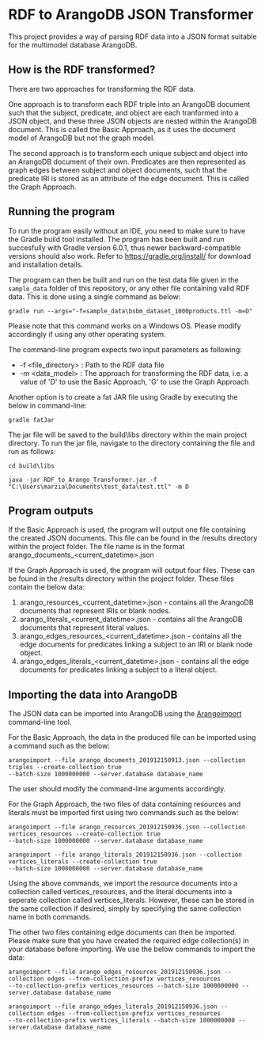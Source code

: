 # RDF to ArangoDB JSON Transformer

This project provides a way of parsing RDF data into a JSON format suitable for the multimodel database ArangoDB.

## How is the RDF transformed?

There are two approaches for transforming the RDF data. 

One approach is to transform each RDF triple into an ArangoDB document such that 
the subject, predicate, and object are each tranformed into a JSON object, and 
these three JSON objects are nested within the ArangoDB document. 
This is called the Basic Approach, as it uses the document model of ArangoDB 
but not the graph model.

The second approach is to transform each unique subject and object into an ArangoDB document of their own.
Predicates are then represented as graph edges between subject and object documents, such that the predicate IRI is stored as an attribute of the edge document. This is called the Graph Approach.

## Running the program

To run the program easily without an IDE, you need to make sure to have the Gradle build tool installed. The program has been built and run succesfully with Gradle version 6.0.1, thus newer backward-compatible versions should also work. Refer to https://gradle.org/install/ for download and installation details.

The program can then be built and run on the test data file given in the `sample_data` folder of this repository, or any other file containing valid RDF data. This is done using a single command as below:
    
    gradle run --args="-f=sample_data\bsbm_dataset_1000products.ttl -m=D"
    
Please note that this command works on a Windows OS. Please modify accordingly if using any other operating system.

The command-line program expects two input parameters as following:
- -f <file_directory> : Path to the RDF data file
- -m <data_model> : The approach for transforming the RDF data, i.e. a value of 'D' to use the Basic Approach, 'G' to use the Graph Approach

Another option is to create a fat JAR file using Gradle by executing the below in command-line:
   
    gradle fatJar
    
The jar file will be saved to the build\libs directory within the main project directory. To run the jar file, navigate 
to the directory containing the file and run as follows:
    
    cd build\libs
    
    java -jar RDF_to_Arango_Transformer.jar -f "C:\Users\marzia\Documents\test_data\test.ttl" -m D

## Program outputs

If the Basic Approach is used, the program will output one file containing the created JSON documents.
This file can be found in the /results directory within the project folder. The file name is in the format
arango_documents_<current_datetime>.json 

If the Graph Approach is used, the program will output four files. These can be found in the /results directory within the project folder.
These files contain the below data:
1. arango_resources_<current_datetime>.json - contains all the ArangoDB documents that represent IRIs or blank nodes.
2. arango_literals_<current_datetime>.json - contains all the ArangoDB documents that represent literal values.
3. arango_edges_resources_<current_datetime>.json - contains all the edge documents for predicates linking a subject to an IRI or blank node object.
4. arango_edges_literals_<current_datetime>.json - contains all the edge documents for predicates linking a subject to a literal object.

## Importing the data into ArangoDB

The JSON data can be imported into ArangoDB using the [Arangoimport](https://www.arangodb.com/docs/stable/programs-arangoimport-examples-json.html) command-line tool.

For the Basic Approach, the data in the produced file can be imported using a command such as the below:

    arangoimport --file arango_documents_201912150913.json --collection triples --create-collection true 
    --batch-size 1000000000 --server.database database_name

The user should modify the command-line arguments accordingly. 

For the Graph Approach, the two files of data containing resources and literals must be imported first using two commands such as the below:
    
    arangoimport --file arango_resources_201912150936.json --collection vertices_resources --create-collection true 
    --batch-size 1000000000 --server.database database_name

    arangoimport --file arango_literals_201912150936.json --collection vertices_literals --create-collection true 
    --batch-size 1000000000 --server.database database_name

Using the above commands, we import the resource documents into a collection called vertices_resources, and the literal documents into a seperate
collection called vertices_literals. However, these can be stored in the same collection if desired, simply by specifying the same collection name
in both commands.

The other two files containing edge documents can then be imported. Please make sure that you have created the required edge collection(s) in your
database before importing. We use the below commands to import the data:
    
    arangoimport --file arango_edges_resources_201912150936.json --collection edges --from-collection-prefix vertices_resources 
    --to-collection-prefix vertices_resources --batch-size 1000000000 --server.database database_name

    arangoimport --file arango_edges_literals_201912150936.json --collection edges --from-collection-prefix vertices_resources 
    --to-collection-prefix vertices_literals --batch-size 1000000000 --server.database database_name



